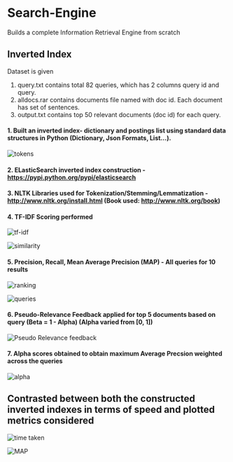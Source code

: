 # Search-Engine
Builds a complete Information Retrieval Engine from scratch

## Inverted Index

Dataset is given

1. query.txt contains total 82 queries, which has 2 columns query id and query.
2. alldocs.rar contains documents file named with doc id. Each document has set of sentences.
3. output.txt contains top 50 relevant documents (doc id) for each query.

#### 1. Built an inverted index- dictionary and postings list using standard data structures in Python (Dictionary, Json Formats, List…).

![tokens](https://user-images.githubusercontent.com/63910248/168473897-f0a6f24a-edd9-4e29-9c55-d5a1ee98a4e3.PNG)

#### 2. ELasticSearch inverted index construction - https://pypi.python.org/pypi/elasticsearch
#### 3. NLTK Libraries used for Tokenization/Stemming/Lemmatization - http://www.nltk.org/install.html (Book used: http://www.nltk.org/book)
#### 4. TF-IDF Scoring performed

![tf-idf](https://user-images.githubusercontent.com/63910248/168473932-5e99dbd2-1c6b-41ce-83ab-2e458f41f2d0.PNG)

![similarity](https://user-images.githubusercontent.com/63910248/168473999-654a9432-3efd-4a7a-bf70-eca866fb9e30.PNG)

#### 5. Precision, Recall, Mean Average Precision (MAP) - All queries for 10 results

![ranking](https://user-images.githubusercontent.com/63910248/168473975-52284076-bc4a-4177-99dc-33bdd14057b6.PNG)

![queries](https://user-images.githubusercontent.com/63910248/168473979-4fc9e03f-cddf-42ab-a460-be2c7e02d783.PNG)

#### 6. Pseudo-Relevance Feedback applied for top 5 documents based on query (Beta = 1 - Alpha) (Alpha varied from [0, 1])

![Pseudo Relevance feedback](https://user-images.githubusercontent.com/63910248/168473941-3db7316c-3ccb-4223-995b-a1439c35e6ab.PNG)

#### 7. Alpha scores obtained to obtain maximum Average Precsion weighted across the queries

![alpha](https://user-images.githubusercontent.com/63910248/168473945-a7eb2312-f644-457a-81ef-cee7d9b29a8a.PNG)

## Contrasted between both the constructed inverted indexes in terms of speed and plotted metrics considered

![time taken](https://user-images.githubusercontent.com/63910248/168473959-f047fd08-0e9d-41fa-af30-cdb75ef6268a.PNG)

![MAP](https://user-images.githubusercontent.com/63910248/168473961-9d567955-f9db-4f8d-b211-da34404b54cb.PNG)
